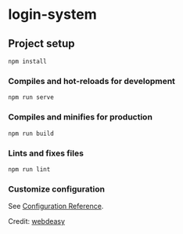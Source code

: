 # login-system

## Project setup
```
npm install
```

### Compiles and hot-reloads for development
```
npm run serve
```

### Compiles and minifies for production
```
npm run build
```

### Lints and fixes files
```
npm run lint
```

### Customize configuration
See [Configuration Reference](https://cli.vuejs.org/config/).

Credit: [webdeasy](https://webdeasy.de/en/complete-login-system-with-node-js-vue-js-vuex-part-2-2/)